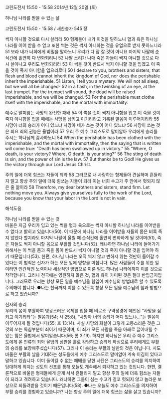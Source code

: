 고린도전서 15:50 - 15:58 
2014년 12월 20일 (토)

하나님 나라를 받을 수 있는 삶



고린도전서 15:50 - 15:58 / 새찬송가 545 장


썩지 아니할 것으로 다시 살리라
50 형제들아 내가 이것을 말하노니 혈과 육은 하나님 나라를 이어 받을 수 없고 또한 썩는 것은 썩지 아니하는 것을 유업으로 받지 못하느니라 51 보라 내가 너희에게 비밀을 말하노니 우리가 다 잠 잘 것이 아니요 마지막 나팔에 순식간에 홀연히 다 변화되리니 52 나팔 소리가 나매 죽은 자들이 썩지 아니할 것으로 다시 살아나고 우리도 변화되리라 53 이 썩을 것이 반드시 썩지 아니할 것을 입겠고 이 죽을 것이 죽지 아니함을 입으리로다 
50 I declare to you, brothers and sisters, that flesh and blood cannot inherit the kingdom of God, nor does the perishable inherit the imperishable. 51 Listen, I tell you a mystery: We will not all sleep, but we will all be changed- 52 in a flash, in the twinkling of an eye, at the last trumpet. For the trumpet will sound, the dead will be raised imperishable, and we will be changed. 53 For the perishable must clothe itself with the imperishable, and the mortal with immortality.

예수로 말미암는 사망의 완전한 패배
54 이 썩을 것이 썩지 아니함을 입고 이 죽을 것이 죽지 아니함을 입을 때에는 사망을 삼키고 이기리라고 기록된 말씀이 이루어지리라 55 사망아 너의 승리가 어디 있느냐 사망아 네가 쏘는 것이 어디 있느냐 56 사망이 쏘는 것은 죄요 죄의 권능은 율법이라 57 우리 주 예수 그리스도로 말미암아 우리에게 승리를 주시는 하나님께 감사하노니 
54 When the perishable has been clothed with the imperishable, and the mortal with immortality, then the saying that is written will come true: “Death has been swallowed up in victory.” 55 “Where, O death, is your victory? Where, O death, is your sting?” 56 The sting of death is sin, and the power of sin is the law. 57 But thanks be to God! He gives us the victory through our Lord Jesus Christ.

주의 일에 더욱 힘쓰는 자들이 되라 
58 그러므로 내 사랑하는 형제들아 견실하며 흔들리지 말고 항상 주의 일에 더욱 힘쓰는 자들이 되라 이는 너희 수고가 주 안에서 헛되지 않은 줄 앎이라
58 Therefore, my dear brothers and sisters, stand firm. Let nothing move you. Always give yourselves fully to the work of the Lord, because you know that your labor in the Lord is not in vain.

해석도움





하나님 나라를 받을 수 있는 것  
바울은 지금 우리가 입고 있는 썩을 혈과 육으로는 썩지 아니할 하나님 나라를 이어받을 수 없다고 밝히고 있습니다(50). 이 때문에 하나님 나라를 이어받을 자들의 몸은 비록 죽지 않았다 할지라도 마지막 나팔이 울릴 때 순식간에 홀연히 변화하게 될 것이며(51), 죽은 자들도 썩지 아니할 몸으로 부활할 것입니다(52). 왜냐하면 하나님 나라에 들어가기 위해서는 이 썩을 몸과 죽을 몸이 반드시 썩지 아니할 것과 죽지 아니할 것을 입어야 하기 때문입니다(53). 한편, 하나님 나라는 오직 썩지 않고 변하지 않는 것만이 들어갈 수 있다는 이 법칙은 신자가 하는 모든 일에 영향을 미칩니다. 많은 사람들이 주를 위한 일이라면 인간적인 노력이나 세상적인 방법으로 이룬 일도 하나님 나라에까지 이를 것으로 착각합니다. 그러나 천국에는 영원하지 않은 것, 혈과 육이 가미된 것은 절대 반입금지입니다. 그러므로 우리는 항상 모든 일을 예수님을 힘입어 예수님의 방법대로 할 수 있도록 주의해야 합니다.
●나는 천국까지 이를 수 있도록 항상 모든 일을 예수님의 힘과 방법으로 하고 있습니까? 

신자의 승리  
우리의 몸이 부활하여 영광스러운 육체를 입을 때 비로소 구약성경에 예언된 “사망을 삼키고 이기리라”는 말씀과(54; 사 25:8), “사망아 너의 승리가 어디 있느냐…”는 말씀이 이루어지게 될 것입니다(55; 호 13:14). 사실 사망의 화살이 그렇게 고통스러운 것은 그것의 쏘는 독침부분이 죄이기 때문이며, 이 죄가 모든 사람을 죽음 아래로 끌어내릴 수 있는 힘은 율법에서 말미암습니다(56; 롬 3:19). 하지만 하나님은 우리 주 예수 그리스도에게 온 인류의 죄와 율법의 심판을 홀로 감당하고 승리케 하심으로 우리에게도 부활의 승리를 보장해주셨습니다(57). 그러나 이 승리는 부활의 날만의 것은 아닙니다. 사도 바울은 부활의 날을 기대하는 성도들에게 예수 그리스도로 말미암아 계속 이김이 있다고 말하고 있습니다. 이미 돌이킬 수 없는 패배를 당한 사탄은 그리스도의 승리를 의지하여 담대하게 외치는 성도의 선포를 통해 오늘도 계속해서 퇴각하고 있는 것입니다. 한편, 결론적으로 바울은 형제들에게 굳게 서서 흔들리지 말고 항상 주의 일에 더욱 힘쓰는 자들이 되라고 격려하고 있습니다. 왜냐하면 그들이 심는 수고가 결코 헛되지 않고 놀라운 보상으로 되돌려받을 것이기 때문입니다(58). 
●나는 오늘도 예수 그리스도를 의지하여 부활 승리를 경험하고 있습니까? 나는 항상 주의 일에 더욱 힘쓰는 삶을 살고 있습니까?
